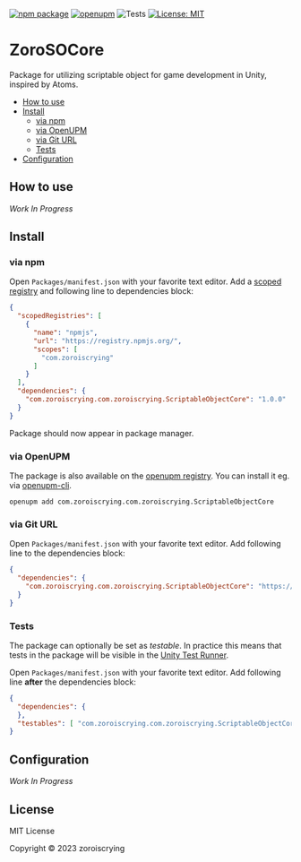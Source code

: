 [![npm package](https://img.shields.io/npm/v/com.zoroiscrying.com.zoroiscrying.ScriptableObjectCore)](https://www.npmjs.com/package/com.zoroiscrying.com.zoroiscrying.ScriptableObjectCore)
[![openupm](https://img.shields.io/npm/v/com.zoroiscrying.com.zoroiscrying.ScriptableObjectCore?label=openupm&registry_uri=https://package.openupm.com)](https://openupm.com/packages/com.zoroiscrying.com.zoroiscrying.ScriptableObjectCore/)
![Tests](https://github.com/zoroiscrying/com.zoroiscrying.ScriptableObjectCore/workflows/Tests/badge.svg)
[![License: MIT](https://img.shields.io/badge/License-MIT-green.svg)](https://opensource.org/licenses/MIT)

# ZoroSOCore

Package for utilizing scriptable object for game development in Unity, inspired by Atoms.

- [How to use](#how-to-use)
- [Install](#install)
  - [via npm](#via-npm)
  - [via OpenUPM](#via-openupm)
  - [via Git URL](#via-git-url)
  - [Tests](#tests)
- [Configuration](#configuration)

<!-- toc -->

## How to use

*Work In Progress*

## Install

### via npm

Open `Packages/manifest.json` with your favorite text editor. Add a [scoped registry](https://docs.unity3d.com/Manual/upm-scoped.html) and following line to dependencies block:
```json
{
  "scopedRegistries": [
    {
      "name": "npmjs",
      "url": "https://registry.npmjs.org/",
      "scopes": [
        "com.zoroiscrying"
      ]
    }
  ],
  "dependencies": {
    "com.zoroiscrying.com.zoroiscrying.ScriptableObjectCore": "1.0.0"
  }
}
```
Package should now appear in package manager.

### via OpenUPM

The package is also available on the [openupm registry](https://openupm.com/packages/com.zoroiscrying.com.zoroiscrying.ScriptableObjectCore). You can install it eg. via [openupm-cli](https://github.com/openupm/openupm-cli).

```
openupm add com.zoroiscrying.com.zoroiscrying.ScriptableObjectCore
```

### via Git URL

Open `Packages/manifest.json` with your favorite text editor. Add following line to the dependencies block:
```json
{
  "dependencies": {
    "com.zoroiscrying.com.zoroiscrying.ScriptableObjectCore": "https://github.com/zoroiscrying/com.zoroiscrying.ScriptableObjectCore.git"
  }
}
```

### Tests

The package can optionally be set as *testable*.
In practice this means that tests in the package will be visible in the [Unity Test Runner](https://docs.unity3d.com/2017.4/Documentation/Manual/testing-editortestsrunner.html).

Open `Packages/manifest.json` with your favorite text editor. Add following line **after** the dependencies block:
```json
{
  "dependencies": {
  },
  "testables": [ "com.zoroiscrying.com.zoroiscrying.ScriptableObjectCore" ]
}
```

## Configuration

*Work In Progress*

## License

MIT License

Copyright © 2023 zoroiscrying

